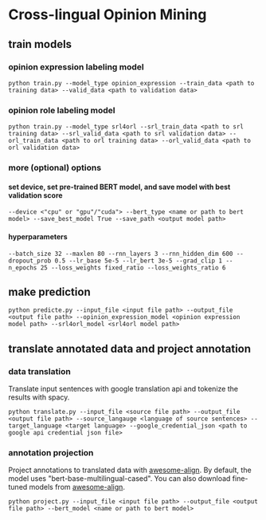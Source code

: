 # Cross-lingual Opinion Mining

## train models
### opinion expression labeling model
```
python train.py --model_type opinion_expression --train_data <path to training data> --valid_data <path to validation data>
```
### opinion role labeling model
```
python train.py --model_type srl4orl --srl_train_data <path to srl training data> --srl_valid_data <path to srl validation data> --orl_train_data <path to orl training data> --orl_valid_data <path to orl validation data>
```
### more (optional) options
#### set device, set pre-trained BERT model, and save model with best validation score
```
--device <"cpu" or "gpu"/"cuda"> --bert_type <name or path to bert model> --save_best_model True --save_path <output model path>
```
#### hyperparameters
```
--batch_size 32 --maxlen 80 --rnn_layers 3 --rnn_hidden_dim 600 --dropout_prob 0.5 --lr_base 5e-5 --lr_bert 3e-5 --grad_clip 1 --n_epochs 25 --loss_weights fixed_ratio --loss_weights_ratio 6
```

## make prediction
```
python predicte.py --input_file <input file path> --output_file <output file path> --opinion_expression_model <opinion expression model path> --srl4orl_model <srl4orl model path>
```

## translate annotated data and project annotation
### data translation
Translate input sentences with google translation api and tokenize the results with spacy.
```
python translate.py --input_file <source file path> --output_file <output file path> --source_langauge <language of source sentences> --target_language <target language> --google_credential_json <path to google api credential json file>
```
### annotation projection
Project annotations to translated data with [awesome-align](https://github.com/neulab/awesome-align). By default, the model uses "bert-base-multilingual-cased". You can also download fine-tuned models from [awesome-align](https://github.com/neulab/awesome-align).
```
python project.py --input_file <input file path> --output_file <output file path> --bert_model <name or path to bert model>
```
